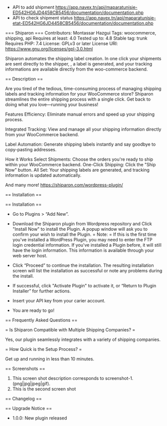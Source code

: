 * API to add shipment
https://app.navex.tn/api/maparatunisie-ED542HG6JD4458CB5456/documentation/documentation.php
* API to check shipment status
https://app.navex.tn/api/maparatunisie-etat-ED542HG6JD4458CB5456/documentation/documentation.php






=== Shiparon ===
Contributors: Montassar Hazgui
Tags: woocommerce, shipping, api
Requires at least: 4.0
Tested up to: 4.8
Stable tag: trunk
Requires PHP: 7.4
License: GPLv3 or later
License URI: https://www.gnu.org/licenses/gpl-3.0.html

Shiparon automates the shipping label creation. In one click your shipments are sent directly to the shipper, , a label is generated, and
your tracking informations are available directly from the woo-commerce backend.

== Description ==

Are you tired of the tedious, time-consuming process of managing shipping labels and tracking information for your WooCommerce store? Shiparon streamlines the entire shipping process with a single click. Get back to doing what you love—running your business!

Features
Efficiency: Eliminate manual errors and speed up your shipping process.

Integrated Tracking: View and manage all your shipping information directly from your WooCommerce backend.

Label Automation: Generate shipping labels instantly and say goodbye to copy-pasting addresses.

How it Works
Select Shipments: Choose the orders you're ready to ship within your WooCommerce backend.
One-Click Shipping: Click the "Ship Now" button.
All Set: Your shipping labels are generated, and tracking information is updated automatically.

And many more! https://shiparon.com/wordpress-plugin/

== Installation ==

== Installation ==
* Go to Plugins > “Add New”.
* Download the Shiparon plugin from Wordpress repository and Click "Install Now" to install the Plugin. A popup
   window will ask you to confirm your wish to install the Plugin.
= Note: = If this is the first time you've installed a WordPress Plugin, you may need to enter the FTP login credential information. If
          you've installed a Plugin before, it will still have the login information. This information is available through your web server host.

* Click “Proceed” to continue the installation. The resulting installation screen will list the installation as successful or note any problems during the install.
* If successful, click "Activate Plugin" to activate it, or “Return to Plugin Installer” for further actions.
* Insert your API key from your carier account.
* You are ready to go!


== Frequently Asked Questions ==

= Is Shiparon Compatible with Multiple Shipping Companies? =

Yes, our plugin seamlessly integrates with a variety of shipping companies.

= How Quick is the Setup Process? =

Get up and running in less than 10 minutes.


== Screenshots ==

1. This screen shot description corresponds to screenshot-1.(png|jpg|jpeg|gif).
2. This is the second screen shot

== Changelog ==


== Upgrade Notice ==

* 1.0.0: New plugin released
